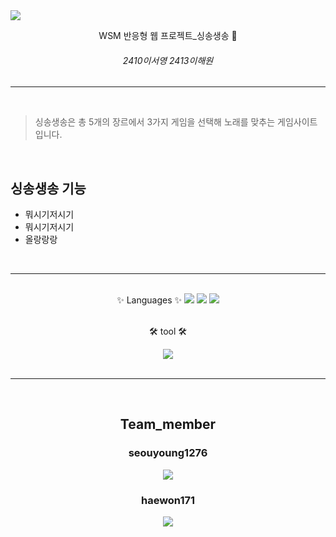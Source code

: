 <img src="https://capsule-render.vercel.app/api?type=waving&color=&height=200&section=header&text=싱송생송&fontSize=90" />

<div align="center">

WSM 반응형 웹 프로젝트_싱송생송 🎵 
###### 2410이서영 2413이해원
---

</div><br>

> 싱송생송은 총 5개의 장르에서 3가지 게임을 선택해 노래를 맞추는 게임사이트 입니다.

<br>

## 싱송생송 기능


- 뭐시기저시기
- 뭐시기저시기
- 올랑랑랑

<br>

---

<br>

<div align="center">
✨ Languages ✨


<img src="https://img.shields.io/badge/HTML5-E34F26?style=flat&logo=HTML5&logoColor=white"/>
<img src="https://img.shields.io/badge/CSS3-1572B6?style=flat&logo=CSS3&logoColor=white"/>
<img src="https://img.shields.io/badge/JavaScript-F7DF1E?style=flat&logo=JavaScript&logoColor=white"/><br><br>

🛠️ tool 🛠️

<img src="https://img.shields.io/badge/Visual Studio Code-007ACC?style=flat&logo=Visual Studio Code&logoColor=white"/><br><br>

---

<br>

## Team_member
### seouyoung1276
<img src="https://github-readme-stats.vercel.app/api/top-langs/?username=seoyoung1276&layout=compact">

### haewon171

<img src="https://github-readme-stats.vercel.app/api/top-langs/?username=haewon1106&layout=compact">
</div>